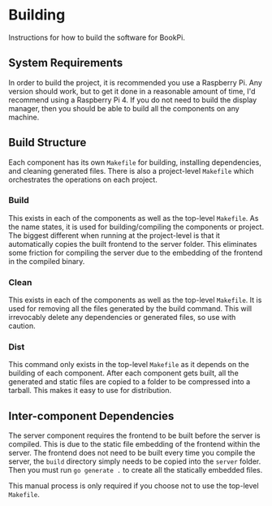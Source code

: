 # Building
Instructions for how to build the software for BookPi.

## System Requirements
In order to build the project, it is recommended you use a Raspberry Pi.
Any version should work, but to get it done in a reasonable amount of time, I'd recommend using a Raspberry Pi 4.
If you do not need to build the display manager, then you should be able to build all the components on any machine.

## Build Structure
Each component has its own `Makefile` for building, installing dependencies, and cleaning generated files.
There is also a project-level `Makefile` which orchestrates the operations on each project.

### Build
This exists in each of the components as well as the top-level `Makefile`.
As the name states, it is used for building/compiling the components or project.
The biggest different when running at the project-level is that it automatically copies the built frontend to the server folder.
This eliminates some friction for compiling the server due to the embedding of the frontend in the compiled binary.

### Clean
This exists in each of the components as well as the top-level `Makefile`.
It is used for removing all the files generated by the build command.
This will irrevocably delete any dependencies or generated files, so use with caution.

### Dist
This command only exists in the top-level `Makefile` as it depends on the building of each component.
After each component gets built, all the generated and static files are copied to a folder to be compressed into a tarball.
This makes it easy to use for distribution.

## Inter-component Dependencies
The server component requires the frontend to be built before the server is compiled.
This is due to the static file embedding of the frontend within the server.
The frontend does not need to be built every time you compile the server, the `build` directory simply needs to be copied into the `server` folder.
Then you must run `go generate .` to create all the statically embedded files.

This manual process is only required if you choose not to use the top-level `Makefile`. 
